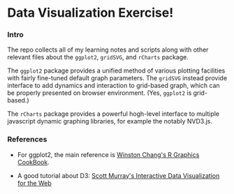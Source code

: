 Data Visualization Exercise!
=======
### Intro
The repo collects all of my learning notes and scripts along with other relevant files about the `ggplot2`, `gridSVG`, and `rCharts` package.

The `ggplot2` package provides a unified method of various plotting facilities with fairly fine-tuned default graph parameters. The `gridSVG` instead provide interface to add dynamics and interaction to grid-based graph, which can be properly presented on browser environment. (Yes, `ggplot2` is grid-based.)

The `rCharts` package provides a powerful hogh-level interface to multiple javascript dynamic graphing libraries, for example the notably NVD3.js. 


### References
* For ggplot2, the main reference is [Winston Chang's R Graphics CookBook](http://shop.oreilly.com/product/0636920023135.do).

* A good tutorial about D3: [Scott Murray's Interactive Data Visualization for the Web](http://chimera.labs.oreilly.com/books/1230000000345/index.html)
